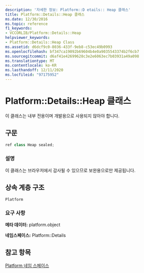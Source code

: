 ```yaml
---
description: '자세한 정보: Platform::D etails:: Heap 클래스'
title: Platform::Details::Heap 클래스
ms.date: 12/30/2016
ms.topic: reference
f1_keywords:
- VCCORLIB/Platform::Details::Heap
helpviewer_keywords:
- Platform::Details::Heap Class
ms.assetid: d6dcf9c0-8036-433f-9eb8-c53ec49b0993
ms.openlocfilehash: bf347ca19092b69604b4e0a9035543374b2f6cb7
ms.sourcegitcommit: d6af41e42699628c3e2e6063ec7b03931a49a098
ms.translationtype: MT
ms.contentlocale: ko-KR
ms.lasthandoff: 12/11/2020
ms.locfileid: "97175952"
---
```

# <a name="platformdetailsheap-class"></a>Platform::Details::Heap 클래스

이 클래스는 내부 전용이며 개발용으로 사용되지 않아야 합니다.

## <a name="syntax"></a>구문

```cpp
ref class Heap sealed;
```

### <a name="remarks"></a>설명

이 클래스는 브라우저에서 감사될 수 있으므로 보완용으로만 제공됩니다.

## <a name="inheritance-hierarchy"></a>상속 계층 구조

`Platform`

### <a name="requirements"></a>요구 사항

**메타 데이터:** platform.object

**네임스페이스:** Platform::Details

## <a name="see-also"></a>참고 항목

[Platform 네임 스페이스](platform-namespace-c-cx.md)
